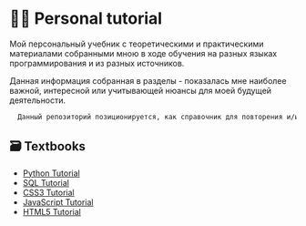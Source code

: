 
# 👨‍🏫 Personal tutorial

Мой персональный учебник с теоретическими и практическими материалами собранными мною в ходе обучения на разных языках программирования и из разных источников.

Данная информация собранная в разделы - показалась мне наиболее важной, интересной или учитывающей нюансы для моей будущей деятельности.

```bash
  Данный репозиторий позиционируется, как справочник для повторения и/или усвоения пройденного материала. 
```


## 🗃 Textbooks

 - [Python Tutorial]()
 - [SQL Tutorial]()
 - [CSS3 Tutorial]()
 - [JavaScript Tutorial]()
 - [HTML5 Tutorial]()
